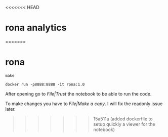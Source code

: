 <<<<<<< HEAD
# rona analytics
=======
# rona


  ```make```

  ```docker run -p8888:8888 -it rona:1.0```


After opening go to *File|Trust* the notebook to be able to run the code. 

To make changes you have to *File|Make a copy*. I will fix the readonly issue later.
>>>>>>> 15a511a (added dockerfile to setup quickly a viewer for the notebook)
